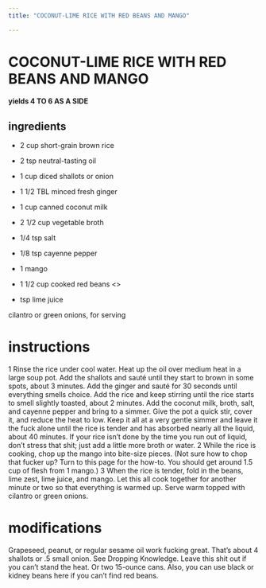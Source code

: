 ```yaml
---
title: "COCONUT-LIME RICE WITH RED BEANS AND MANGO"

---
```


# COCONUT-LIME RICE WITH RED BEANS AND MANGO
#### yields 4 TO 6 AS A SIDE
## ingredients
* 2 cup short-grain brown rice

* 2 tsp neutral-tasting oil

* 1 cup diced shallots or onion

* 1 1/2 TBL minced fresh ginger

* 1 cup canned coconut milk

* 2 1/2 cup vegetable broth

* 1/4 tsp salt

* 1/8 tsp cayenne pepper

* 1 mango

* 1 1/2 cup cooked red beans
<>
* tsp lime juice

cilantro or green onions, for serving

# instructions
1 Rinse the rice under cool water. Heat up the oil over medium heat in a large soup pot. Add
the shallots and sauté until they start to brown in some spots, about 3 minutes. Add the
ginger and sauté for 30 seconds until everything smells choice. Add the rice and keep stirring
until the rice starts to smell slightly toasted, about 2 minutes. Add the coconut milk, broth,
salt, and cayenne pepper and bring to a simmer. Give the pot a quick stir, cover it, and reduce
the heat to low. Keep it all at a very gentle simmer and leave it the fuck alone until the rice is
tender and has absorbed nearly all the liquid, about 40 minutes. If your rice isn’t done by the
time you run out of liquid, don’t stress that shit; just add a little more broth or water.
2 While the rice is cooking, chop up the mango into bite-size pieces. (Not sure how to chop
that fucker up? Turn to this page for the how-to. You should get around 1.5 cup of flesh
from 1 mango.)
3 When the rice is tender, fold in the beans, lime zest, lime juice, and mango. Let this all cook
together for another minute or two so that everything is warmed up. Serve warm topped with
cilantro or green onions.

# modifications

Grapeseed, peanut, or regular sesame oil work fucking great.
 That’s about 4 shallots or .5 small onion.
 See Dropping Knowledge.
 Leave this shit out if you can’t stand the heat.
 Or two 15-ounce cans. Also, you can use black or kidney beans here if you can’t find red beans.
	
	
